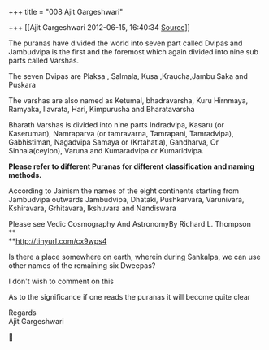 +++
title = "008 Ajit Gargeshwari"

+++
[[Ajit Gargeshwari	2012-06-15, 16:40:34 [Source](https://groups.google.com/g/bvparishat/c/aM8sihKDmsI)]]



The puranas have divided the world into seven part called Dvipas and Jambudvipa is the first and the foremost which again divided into nine sub parts called Varshas.

  
The seven Dvipas are Plaksa , Salmala, Kusa ,Kraucha,Jambu Saka and Puskara  
  
The varshas are also named as Ketumal, bhadravarsha, Kuru Hirnmaya, Ramyaka, Ilavrata, Hari, Kimpurusha and Bharatavarsha  

  
Bharath Varshas is divided into nine parts Indradvipa, Kasaru (or Kaseruman), Namraparva (or tamravarna, Tamrapani, Tamradvipa), Gabhistiman, Nagadvipa Samaya or (Krtahatia), Gandharva, Or Sinhala(ceylon), Varuna and Kumaradvipa or Kumaridvipa.  
  
**Please refer to different Puranas for different classification and naming methods.**  
  
According to Jainism the names of the eight continents starting from Jambudvipa outwards Jambudvipa, Dhataki, Pushkarvara, Varunivara, Kshiravara, Grhitavara, Ikshuvara and Nandiswara  
  
  
Please see Vedic Cosmography And AstronomyBy Richard L. Thompson  
**  
**<http://tinyurl.com/cx9wps4>  
  
Is there a place somewhere on earth, wherein during Sankalpa, we can use other names of the remaining six Dweepas?  
  
I don't wish to comment on this  
  
As to the significance if one reads the puranas it will become quite clear  
  
  

Regards  
Ajit Gargeshwari



